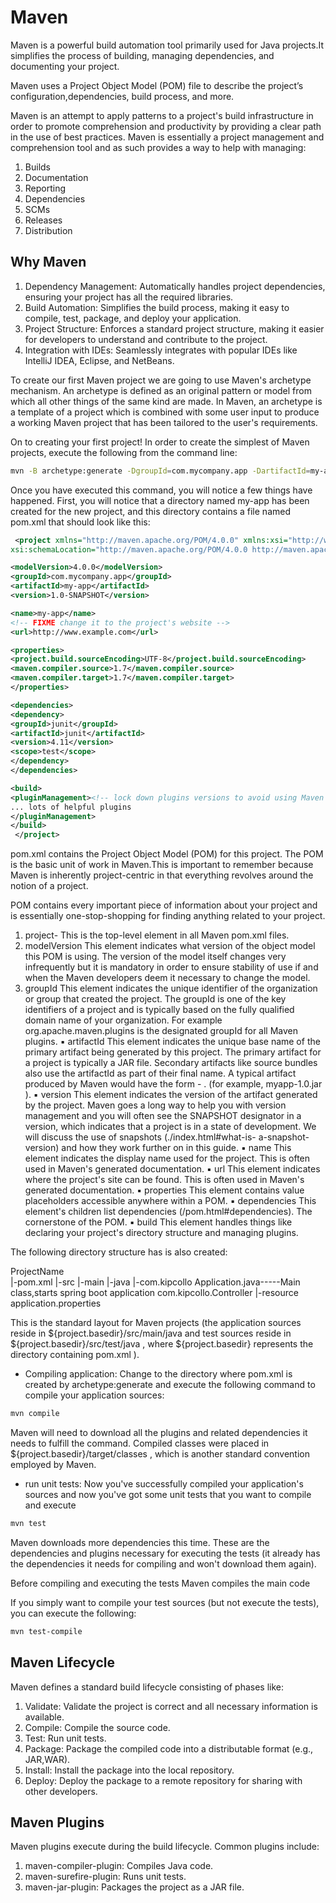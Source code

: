 # Maven

Maven is a powerful build automation tool primarily used for Java projects.It simplifies the process of building, managing dependencies, and documenting your project.

Maven uses a Project Object Model (POM) file to describe the project’s configuration,dependencies, build process, and more.

Maven is an attempt to apply patterns to a project's build infrastructure in order to promote comprehension and productivity by providing a clear path in the use of best practices. Maven is essentially a project management and comprehension tool and as such provides a way to help with managing:

1. Builds
2. Documentation
3. Reporting
4. Dependencies
5. SCMs
6. Releases
7. Distribution

## Why Maven

1. Dependency Management: Automatically handles project dependencies, ensuring your project has all the required libraries.
2. Build Automation: Simplifies the build process, making it easy to compile, test, package, and deploy your application.
3. Project Structure: Enforces a standard project structure, making it easier for developers to understand and contribute to the project.
4. Integration with IDEs: Seamlessly integrates with popular IDEs like IntelliJ IDEA, Eclipse, and NetBeans.

To create our first Maven project we are going to use Maven's archetype mechanism. An archetype is defined as an original pattern or model from which all other things of the same kind are made. In Maven, an archetype is a template of a project which is combined with some user input to produce a working Maven project that has been tailored to the user's requirements.

On to creating your first project! In order to create the simplest of Maven projects, execute the following from the command line:

```bash
mvn -B archetype:generate -DgroupId=com.mycompany.app -DartifactId=my-app -DarchetypeArtifactId=maven-archetype-quickstart -DarchetypeVersion=1.4
```

Once you have executed this command, you will notice a few things have happened. First, you will notice that a directory named my-app has been created for the new project, and this directory contains a file named pom.xml that should look like this:

```xml
 <project xmlns="http://maven.apache.org/POM/4.0.0" xmlns:xsi="http://www.w3.org/2001/XMLSchema-instance"
xsi:schemaLocation="http://maven.apache.org/POM/4.0.0 http://maven.apache.org/xsd/maven-4.0.0.xsd">

<modelVersion>4.0.0</modelVersion>
<groupId>com.mycompany.app</groupId>
<artifactId>my-app</artifactId>
<version>1.0-SNAPSHOT</version>

<name>my-app</name>
<!-- FIXME change it to the project's website -->
<url>http://www.example.com</url>

<properties>
<project.build.sourceEncoding>UTF-8</project.build.sourceEncoding>
<maven.compiler.source>1.7</maven.compiler.source>
<maven.compiler.target>1.7</maven.compiler.target>
</properties>

<dependencies>
<dependency>
<groupId>junit</groupId>
<artifactId>junit</artifactId>
<version>4.11</version>
<scope>test</scope>
</dependency>
</dependencies>

<build>
<pluginManagement><!-- lock down plugins versions to avoid using Maven defaults(may be moved to parent pom) -->
... lots of helpful plugins
</pluginManagement>
</build>
 </project>
```

pom.xml contains the Project Object Model (POM) for this project. The POM is the basic unit of work in Maven.This is important to remember because Maven is inherently project-centric in that everything revolves around the notion of a project.

POM contains every important piece of information about your project and is essentially one-stop-shopping for finding anything related to your project.

1. project- This is the top-level element in all Maven pom.xml files.
2. modelVersion This element indicates what version of the object model this POM is using. The version of the model itself changes very infrequently but it is mandatory in order to ensure stability of use if and when the Maven developers deem it necessary to change the model.
3. groupId This element indicates the unique identifier of the organization or group that created the project. The groupId is one of the key identifiers of a project and is typically based on the fully qualified domain name of your organization. For example org.apache.maven.plugins is the designated groupId for all Maven plugins.
▪ artifactId This element indicates the unique base name of the primary artifact being generated by this project.
The primary artifact for a project is typically a JAR file. Secondary artifacts like source bundles also use the
artifactId as part of their final name. A typical artifact produced by Maven would have the form <artifactId>-
<version>.<extension> (for example, myapp-1.0.jar ).
▪ version This element indicates the version of the artifact generated by the project. Maven goes a long way to
help you with version management and you will often see the SNAPSHOT designator in a version, which
indicates that a project is in a state of development. We will discuss the use of snapshots (./index.html#what-is-
a-snapshot-version) and how they work further on in this guide.
▪ name This element indicates the display name used for the project. This is often used in Maven's generated
documentation.
▪ url This element indicates where the project's site can be found. This is often used in Maven's generated
documentation.
▪ properties This element contains value placeholders accessible anywhere within a POM.
▪ dependencies This element's children list dependencies (/pom.html#dependencies). The cornerstone of the
POM.
▪ build This element handles things like declaring your project's directory structure and managing plugins.

The following directory structure has is also created:

ProjectName\
|-pom.xml
|-src
    |-main
        |-java
            |-com.kipcollo
                    Application.java-----Main class,starts spring boot application
             com.kipcollo.Controller
    |-resource
        application.properties

This is the standard layout for Maven projects (the application sources reside in ${project.basedir}/src/main/java and test sources reside in ${project.basedir}/src/test/java , where ${project.basedir} represents the directory containing pom.xml ).

- Compiling application: Change to the directory where pom.xml is created by archetype:generate and execute the following command to compile your application sources:

```bash
mvn compile
```

Maven will need to download all the plugins and related dependencies it needs to fulfill the command.
Compiled classes were placed in ${project.basedir}/target/classes , which is another standard convention employed by Maven.

- run unit tests: Now you've successfully compiled your application's sources and now you've got some unit tests that you want to compile and execute

```bash
mvn test
```

Maven downloads more dependencies this time. These are the dependencies and plugins necessary for executing the tests (it already has the dependencies it needs for compiling and won't download them again).

Before compiling and executing the tests Maven compiles the main code

If you simply want to compile your test sources (but not execute the tests), you can execute the following:

```bash
mvn test-compile
```

## Maven Lifecycle

Maven defines a standard build lifecycle consisting of phases like:

1. Validate: Validate the project is correct and all necessary information is available.
2. Compile: Compile the source code.
3. Test: Run unit tests.
4. Package: Package the compiled code into a distributable format (e.g., JAR,WAR).
5. Install: Install the package into the local repository.
6. Deploy: Deploy the package to a remote repository for sharing with other developers.

## Maven Plugins

Maven plugins execute during the build lifecycle. Common plugins include:

1. maven-compiler-plugin: Compiles Java code.
2. maven-surefire-plugin: Runs unit tests.
3. maven-jar-plugin: Packages the project as a JAR file.
